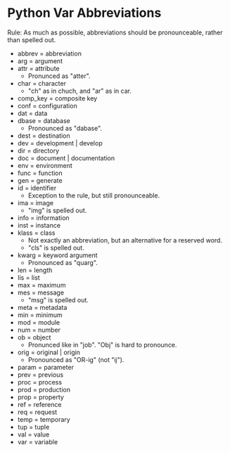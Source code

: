 Python Var Abbreviations
========================

Rule: As much as possible, abbreviations should be pronounceable, rather than spelled out.

- abbrev = abbreviation
- arg = argument
- attr = attribute
    - Pronunced as "atter".
- char = character
    - "ch" as in chuch, and "ar" as in car.
- comp_key = composite key
- conf = configuration
- dat = data
- dbase = database
    - Pronounced as "dabase".
- dest = destination
- dev = development | develop
- dir = directory
- doc = document | documentation
- env = environment
- func = function
- gen = generate
- id = identifier
    - Exception to the rule, but still pronounceable.
- ima = image
    - "img" is spelled out.
- info = information
- inst = instance
- klass = class
    - Not exactly an abbreviation, but an alternative for a reserved word.
    - "cls" is spelled out.
- kwarg = keyword argument
    - Pronounced as "quarg".
- len = length
- lis = list
- max = maximum
- mes = message
    - "msg" is spelled out.
- meta = metadata
- min = minimum
- mod = module
- num = number
- ob = object
    - Pronunced like in "job". "Obj" is hard to pronounce.
- orig = original | origin
    - Pronounced as "OR-ig" (not "ij").
- param = parameter
- prev = previous
- proc = process
- prod = production
- prop = property
- ref = reference
- req = request
- temp = temporary
- tup = tuple
- val = value
- var = variable